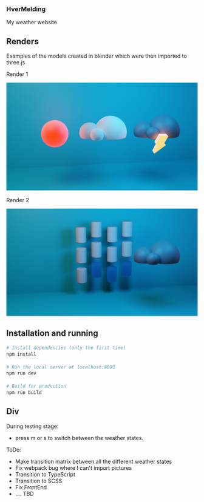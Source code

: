### HverMelding
My weather website

## Renders
Examples of the models created in blender which were then imported to three.js

Render 1

<img src="https://github.com/sondrehr/HverMelding/blob/master/Blender%20renders/untitled.png" alt="Drone version 2" width="600"/>

Render 2

<img src="https://github.com/sondrehr/HverMelding/blob/master/Blender%20renders/untitled2.png" alt="Drone version 2" width="600"/>

## Installation and running

``` bash
# Install dependencies (only the first time)
npm install

# Run the local server at localhost:8080
npm run dev

# Build for production
npm run build
```

## Div

During testing stage:
 - press m or s to switch between the weather states.

ToDo:
 - Make transition matrix between all the different weather states
 - Fix webpack bug where I can't import pictures
 - Transition to TypeScript
 - Transition to SCSS
 - Fix FrontEnd
 - .... TBD
